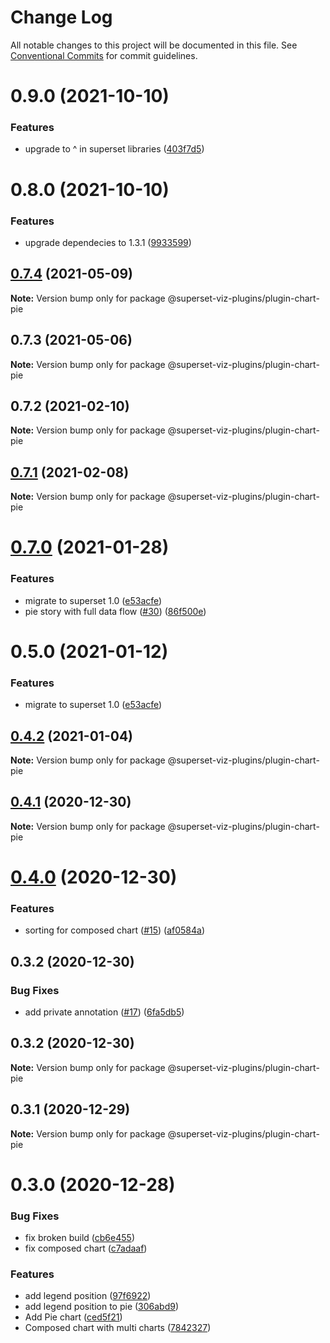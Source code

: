 # Change Log

All notable changes to this project will be documented in this file.
See [Conventional Commits](https://conventionalcommits.org) for commit guidelines.

# 0.9.0 (2021-10-10)


### Features

* upgrade to ^ in superset libraries ([403f7d5](https://github.com/nielsen-oss/superset-viz-plugins/commit/403f7d5aeb952d7d2cfc7c85c1637897d4a0fc94))





# 0.8.0 (2021-10-10)


### Features

* upgrade dependecies to 1.3.1 ([9933599](https://github.com/nielsen-oss/superset-viz-plugins/commit/99335994d7dde6876359d5ae037e7c80b60f8d3d))





## [0.7.4](https://github.com/nielsen-oss/superset-viz-plugins/compare/@superset-viz-plugins/plugin-chart-pie@0.7.3...@superset-viz-plugins/plugin-chart-pie@0.7.4) (2021-05-09)

**Note:** Version bump only for package @superset-viz-plugins/plugin-chart-pie





## 0.7.3 (2021-05-06)

**Note:** Version bump only for package @superset-viz-plugins/plugin-chart-pie





## 0.7.2 (2021-02-10)

**Note:** Version bump only for package @superset-viz-plugins/plugin-chart-pie





## [0.7.1](https://github.com/nielsen-oss/superset-viz-plugins/compare/@superset-viz-plugins/plugin-chart-pie@0.7.0...@superset-viz-plugins/plugin-chart-pie@0.7.1) (2021-02-08)

**Note:** Version bump only for package @superset-viz-plugins/plugin-chart-pie





# [0.7.0](https://github.com/nielsen-oss/superset-viz-plugins/compare/@superset-viz-plugins/plugin-chart-pie@0.5.0...@superset-viz-plugins/plugin-chart-pie@0.7.0) (2021-01-28)


### Features

* migrate to superset 1.0 ([e53acfe](https://github.com/nielsen-oss/superset-viz-plugins/commit/e53acfed93ee1f39fcd8a63b065b284ab513b692))
* pie story with full data flow ([#30](https://github.com/nielsen-oss/superset-viz-plugins/issues/30)) ([86f500e](https://github.com/nielsen-oss/superset-viz-plugins/commit/86f500ee3b59c90c564ca9a5eb6a5266eb10bbcb))





# 0.5.0 (2021-01-12)


### Features

* migrate to superset 1.0 ([e53acfe](https://github.com/nielsen-oss/superset-viz-plugins/commit/e53acfed93ee1f39fcd8a63b065b284ab513b692))





## [0.4.2](https://github.com/nielsen-oss/superset-viz-plugins/compare/@superset-viz-plugins/plugin-chart-pie@0.4.1...@superset-viz-plugins/plugin-chart-pie@0.4.2) (2021-01-04)

**Note:** Version bump only for package @superset-viz-plugins/plugin-chart-pie





## [0.4.1](https://github.com/nielsen-oss/superset-viz-plugins/compare/@superset-viz-plugins/plugin-chart-pie@0.4.0...@superset-viz-plugins/plugin-chart-pie@0.4.1) (2020-12-30)

**Note:** Version bump only for package @superset-viz-plugins/plugin-chart-pie





# [0.4.0](https://github.com/nielsen-oss/superset-viz-plugins/compare/@superset-viz-plugins/plugin-chart-pie@0.3.2...@superset-viz-plugins/plugin-chart-pie@0.4.0) (2020-12-30)


### Features

* sorting for composed chart ([#15](https://github.com/nielsen-oss/superset-viz-plugins/issues/15)) ([af0584a](https://github.com/nielsen-oss/superset-viz-plugins/commit/af0584af5b2108fabdb2c6c0fa0654a5a556fbd1))





## 0.3.2 (2020-12-30)


### Bug Fixes

* add private annotation ([#17](https://github.com/nielsen-oss/superset-viz-plugins/issues/17)) ([6fa5db5](https://github.com/nielsen-oss/superset-viz-plugins/commit/6fa5db5cff10792d6f14eb82f30067c8dc3e2c71))





## 0.3.2 (2020-12-30)

**Note:** Version bump only for package @superset-viz-plugins/plugin-chart-pie





## 0.3.1 (2020-12-29)

**Note:** Version bump only for package @superset-viz-plugins/plugin-chart-pie





# 0.3.0 (2020-12-28)


### Bug Fixes

* fix broken build ([cb6e455](https://github.com/nielsen-oss/superset-viz-plugins/commit/cb6e4558f133667d6ee184c9f2c4bb24aae22e0c))
* fix composed chart ([c7adaaf](https://github.com/nielsen-oss/superset-viz-plugins/commit/c7adaafada43133b01fdc0bcf861c29a6b5562bf))


### Features

* add legend position ([97f6922](https://github.com/nielsen-oss/superset-viz-plugins/commit/97f692268c91754ca3f49d1d25c5b3ae298f7670))
* add legend position to pie ([306abd9](https://github.com/nielsen-oss/superset-viz-plugins/commit/306abd91596c3eb6eb4e692d7d0a99b93f6e6548))
* Add Pie chart ([ced5f21](https://github.com/nielsen-oss/superset-viz-plugins/commit/ced5f2185ddfec2003d0b88b42c075beea0f0cb2))
* Composed chart with multi charts ([7842327](https://github.com/nielsen-oss/superset-viz-plugins/commit/784232758f4109e484f3052b45445f16c470d53a))

